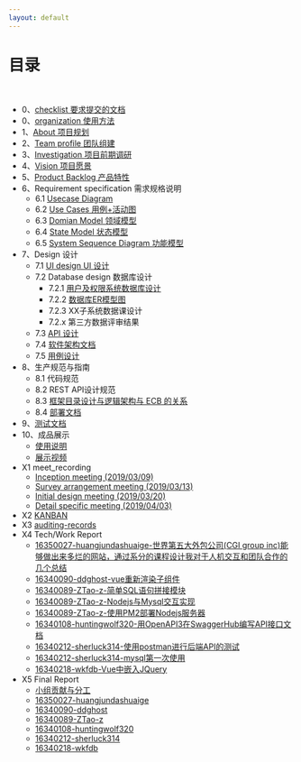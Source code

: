 ```yaml
---
layout: default
---
```


# [](#TOC)目录

&nbsp;&nbsp; 
* 0、[checklist 要求提交的文档](check-list)
* 0、[organization 使用方法](00-projects)
* 1、[About 项目规划](01-about)
* 2、[Team profile 团队组建](02-team-profile.md)
* 3、[Investigation 项目前期调研](03-investigation.md)
* 4、[Vision 项目愿景](04-vision.md)
* 5、[Product Backlog 产品特性](05-product-backlog.md)
* 6、Requirement specification 需求规格说明
    - 6.1 [Usecase Diagram](06-01-usecase-diagram.md)
    - 6.2 [Use Cases 用例+活动图](06-02-use-cases.md)
    - 6.3 [Domian Model 领域模型](06-03-domain-model.md)
    - 6.4 [State Model 状态模型](06-04-state-model.md)
    - 6.5 [System Sequence Diagram 功能模型](06-05-system-sequence-diagram.md)
* 7、Design 设计
    - 7.1 [UI design UI 设计](07-01-01-XX-ui-design.md)
    - 7.2 Database design 数据库设计
        - 7.2.1 [用户及权限系统数据库设计](07-02-01-database-design.md)
        - 7.2.2 [数据库ER模型图](07-02-02-database-er-model.md)
        - 7.2.3 XX子系统数据课设计
        - 7.2.x 第三方数据评审结果
    - 7.3 [API 设计](07-03-API)
    - 7.4 [软件架构文档](07-04-software-architecture-document.md)
    - 7.5 [用例设计](07-05-usecase-design.md)
* 8、生产规范与指南
    - 8.1 代码规范
    - 8.2 REST API设计规范
    - 8.3 [框架目录设计与逻辑架构与 ECB 的关系](08-03-relationship-between-ECB-framework-directory-design-logic-archit.md)
    - 8.4 [部署文档](08-04-deployment-doc.md)
* 9、[测试文档](./test/后端API测试报告.md)
* 10、成品展示
    - [使用说明](./documents/使用说明.md)
    - [展示视频](./documents/使用说明视频指导.mp4)
* X1 meet_recording
    - [Inception meeting (2019/03/09)](X1-inception-meeting.md)
    - [Survey arrangement meeting (2019/03/13)](X1-survey-meeting.md)
    - [Initial design meeting (2019/03/20)](X1-initial-design-meeting.md)
    - [Detail specific  meeting (2019/04/03)](X1-detail-specific-meeting.md)
* X2 [KANBAN](./X2-KANBAN.md)
* X3 [auditing-records](./X3-auditing-records.md)
* X4 Tech/Work Report
    - [16350027-huangjundashuaige-世界第五大外包公司(CGI group inc)能够做出来多烂的网站，通过系分的课程设计我对于人机交互和团队合作的几个总结](https://blog.csdn.net/huangjundashuaige/article/details/93202174)
    - [16340090-ddghost-vue重新渲染子组件](https://blog.csdn.net/DDghsot/article/details/93479029)
    - [16340089-ZTao-z-简单SQL语句拼接模块](https://blog.csdn.net/think_A_lot/article/details/93500799)
    - [16340089-ZTao-z-Nodejs与Mysql交互实现](https://blog.csdn.net/think_A_lot/article/details/93498737)
    - [16340089-ZTao-z-使用PM2部署Nodejs服务器](https://blog.csdn.net/think_A_lot/article/details/93792908)
    - [16340108-huntingwolf320-用OpenAPI3在SwaggerHub编写API接口文档](https://blog.csdn.net/m0_37779608/article/details/93935931)
    - [16340212-sherluck314-使用postman进行后端API的测试](https://blog.csdn.net/jining11/article/details/93596246)
    - [16340212-sherluck314-mysql第一次使用](https://blog.csdn.net/jining11/article/details/89102398)
    - [16340218-wkfdb-Vue中嵌入JQuery](https://blog.csdn.net/qq_36303832/article/details/93907004)
* X5 Final Report
    - [小组贡献与分工](./documents/小组分工与贡献率说明.md)
    - [16350027-huangjundashuaige](https://blog.csdn.net/huangjundashuaige/article/details/93839189)
    - [16340090-ddghost](https://blog.csdn.net/DDghsot/article/details/93782665)
    - [16340089-ZTao-z](https://blog.csdn.net/think_A_lot/article/details/93478393)
    - [16340108-huntingwolf320](https://blog.csdn.net/m0_37779608/article/details/93991350)
    - [16340212-sherluck314](https://blog.csdn.net/jining11/article/details/93791994)
    - [16340218-wkfdb](https://blog.csdn.net/qq_36303832/article/details/93619024)
